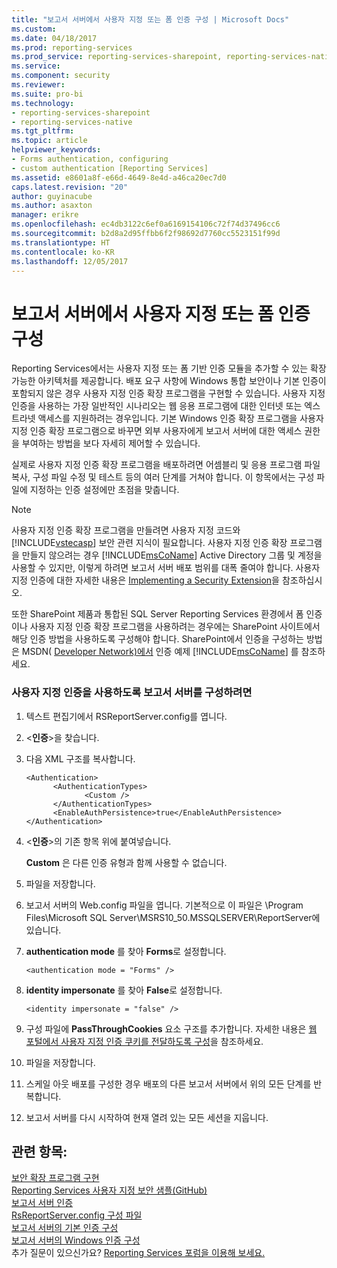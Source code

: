 ```yaml
---
title: "보고서 서버에서 사용자 지정 또는 폼 인증 구성 | Microsoft Docs"
ms.custom: 
ms.date: 04/18/2017
ms.prod: reporting-services
ms.prod_service: reporting-services-sharepoint, reporting-services-native
ms.service: 
ms.component: security
ms.reviewer: 
ms.suite: pro-bi
ms.technology:
- reporting-services-sharepoint
- reporting-services-native
ms.tgt_pltfrm: 
ms.topic: article
helpviewer_keywords:
- Forms authentication, configuring
- custom authentication [Reporting Services]
ms.assetid: e8601a8f-e66d-4649-8e4d-a46ca20ec7d0
caps.latest.revision: "20"
author: guyinacube
ms.author: asaxton
manager: erikre
ms.openlocfilehash: ec4db3122c6ef0a6169154106c72f74d37496cc6
ms.sourcegitcommit: b2d8a2d95ffbb6f2f98692d7760cc5523151f99d
ms.translationtype: HT
ms.contentlocale: ko-KR
ms.lasthandoff: 12/05/2017
---
```

# <a name="configure-custom-or-forms-authentication-on-the-report-server"></a>보고서 서버에서 사용자 지정 또는 폼 인증 구성

Reporting Services에서는 사용자 지정 또는 폼 기반 인증 모듈을 추가할 수 있는 확장 가능한 아키텍처를 제공합니다. 배포 요구 사항에 Windows 통합 보안이나 기본 인증이 포함되지 않은 경우 사용자 지정 인증 확장 프로그램을 구현할 수 있습니다. 사용자 지정 인증을 사용하는 가장 일반적인 시나리오는 웹 응용 프로그램에 대한 인터넷 또는 엑스트라넷 액세스를 지원하려는 경우입니다. 기본 Windows 인증 확장 프로그램을 사용자 지정 인증 확장 프로그램으로 바꾸면 외부 사용자에게 보고서 서버에 대한 액세스 권한을 부여하는 방법을 보다 자세히 제어할 수 있습니다.  

실제로 사용자 지정 인증 확장 프로그램을 배포하려면 어셈블리 및 응용 프로그램 파일 복사, 구성 파일 수정 및 테스트 등의 여러 단계를 거쳐야 합니다. 이 항목에서는 구성 파일에 지정하는 인증 설정에만 초점을 맞춥니다.  

> [!NOTE]
>  사용자 지정 인증 확장 프로그램을 만들려면 사용자 지정 코드와 [!INCLUDE[vstecasp](../../includes/vstecasp-md.md)] 보안 관련 지식이 필요합니다. 사용자 지정 인증 확장 프로그램을 만들지 않으려는 경우 [!INCLUDE[msCoName](../../includes/msconame-md.md)] Active Directory 그룹 및 계정을 사용할 수 있지만, 이렇게 하려면 보고서 서버 배포 범위를 대폭 줄여야 합니다. 사용자 지정 인증에 대한 자세한 내용은 [Implementing a Security Extension](../../reporting-services/extensions/security-extension/implementing-a-security-extension.md)을 참조하십시오.

또한 SharePoint 제품과 통합된 SQL Server Reporting Services 환경에서 폼 인증이나 사용자 지정 인증 확장 프로그램을 사용하려는 경우에는 SharePoint 사이트에서 해당 인증 방법을 사용하도록 구성해야 합니다. SharePoint에서 인증을 구성하는 방법은 MSDN( [Developer Network)에서](http://go.microsoft.com/fwlink/?LinkId=115575) 인증 예제 [!INCLUDE[msCoName](../../includes/msconame-md.md)] 를 참조하세요.



### <a name="to-configure-a-report-server-to-use-custom-authentication"></a>사용자 지정 인증을 사용하도록 보고서 서버를 구성하려면

1.  텍스트 편집기에서 RSReportServer.config를 엽니다.

2.  \<**인증**>을 찾습니다.

3.  다음 XML 구조를 복사합니다.

    ```
    <Authentication>
          <AuthenticationTypes>
                 <Custom />
          </AuthenticationTypes>
          <EnableAuthPersistence>true</EnableAuthPersistence>
    </Authentication>
    ```

4.  \<**인증**>의 기존 항목 위에 붙여넣습니다.

     **Custom** 은 다른 인증 유형과 함께 사용할 수 없습니다.

5.  파일을 저장합니다.

6.  보고서 서버의 Web.config 파일을 엽니다. 기본적으로 이 파일은 \Program Files\Microsoft SQL Server\MSRS10_50.MSSQLSERVER\ReportServer에 있습니다.

7.  **authentication mode** 를 찾아 **Forms**로 설정합니다.

    ```
    <authentication mode = "Forms" />
    ```

8.  **identity impersonate** 를 찾아 **False**로 설정합니다.

    ```
    <identity impersonate = "false" />  
    ```
9. 구성 파일에 **PassThroughCookies** 요소 구조를 추가합니다. 자세한 내용은 [웹 포털에서 사용자 지정 인증 쿠키를 전달하도록 구성](../../reporting-services/security/configure-the-web-portal-to-pass-custom-authentication-cookies.md)을 참조하세요.
  
10. 파일을 저장합니다.  
  
11. 스케일 아웃 배포를 구성한 경우 배포의 다른 보고서 서버에서 위의 모든 단계를 반복합니다.  
  
12. 보고서 서버를 다시 시작하여 현재 열려 있는 모든 세션을 지웁니다.  

## <a name="see-also"></a>관련 항목:

[보안 확장 프로그램 구현](../../reporting-services/extensions/security-extension/implementing-a-security-extension.md)  
[Reporting Services 사용자 지정 보안 샘플(GitHub)](https://github.com/Microsoft/Reporting-Services/tree/master/CustomSecuritySample)  
[보고서 서버 인증](../../reporting-services/security/authentication-with-the-report-server.md)   
[RsReportServer.config 구성 파일](../../reporting-services/report-server/rsreportserver-config-configuration-file.md)   
[보고서 서버의 기본 인증 구성](../../reporting-services/security/configure-basic-authentication-on-the-report-server.md)   
[보고서 서버의 Windows 인증 구성](../../reporting-services/security/configure-windows-authentication-on-the-report-server.md)  
추가 질문이 있으신가요? [Reporting Services 포럼을 이용해 보세요.](http://go.microsoft.com/fwlink/?LinkId=620231)
